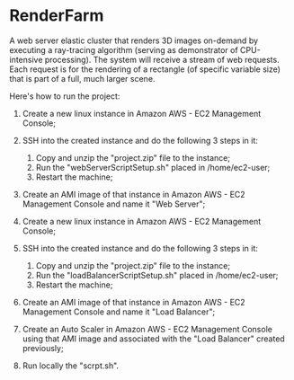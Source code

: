 # RenderFarm
A web  server  elastic  cluster  that  renders  3D  images  on-demand by executing a ray-tracing algorithm (serving as demonstrator of CPU-intensive processing). The system will receive a stream of web requests.  Each request is for the rendering of a rectangle (of specific variable size) that is part of a full, much larger scene.

Here's how to run the project:

1. Create a new linux instance in Amazon AWS - EC2 Management Console;
2. SSH into the created instance and do the following 3 steps in it:
    1. Copy and unzip the "project.zip" file to the instance;
    2. Run the "webServerScriptSetup.sh" placed in /home/ec2-user;
    3. Restart the machine;
4. Create an AMI image of that instance in Amazon AWS - EC2 Management Console and name it "Web Server";

5. Create a new linux instance in Amazon AWS - EC2 Management Console;
6. SSH into the created instance and do the following 3 steps in it:
    1. Copy and unzip the "project.zip" file to the instance;
    2. Run the "loadBalancerScriptSetup.sh" placed in /home/ec2-user;
    3. Restart the machine;
7. Create an AMI image of that instance in Amazon AWS - EC2 Management Console and name it "Load Balancer";

8. Create an Auto Scaler in Amazon AWS - EC2 Management Console using that AMI image and associated with the "Load Balancer" created previously;
9. Run locally the "scrpt.sh".
